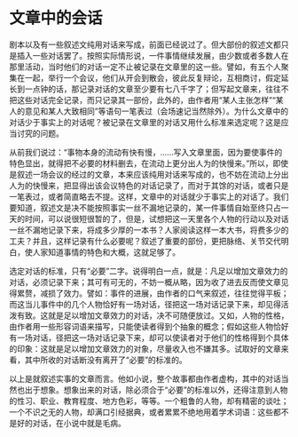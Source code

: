 # 文章中的会话

剧本以及有一些叙述文纯用对话来写成，前面已经说过了。但大部份的叙述文都只是插入一些对话罢了。按照实际情形说，一件事情继续发展，由少数或者多数人在那里活动，当时他们的对话一定不止被记录在文章里的这一些。譬如，有五个人聚集在一起，举行一个会议，他们从开会到散会，彼此反复辩论，互相商讨，假定延长到一点钟的话，那记录对话的文章至少要有七八千字了；但写起文章来，往往不把这些对话完全记录，而只记录其一部份，此外的，由作者用“某人主张怎样”“某人的意见和某人大致相同”等语句一笔表过（会场速记当然除外）。为什么文章中的对话少于事实上的对话呢？被记录在文章里的对话又用什么标准来选定呢？这是应当讨究的问题。

从前我们说过：“事物本身的流动有快有慢，……写入文章里面，因为要使事件的特色显出，就得把不必要的材料删去，在流动上更分出人为的快慢来。”所以，即使是叙述一场会议的经过的文章，本来应该纯用对话来写成的，也不妨在流动上分出人为的快慢来，把显得出该会议特色的对话记录了，而对于其馀的对话，或者只是一笔表过，或者简直略去不提。这样，文章中的对话就少于事实上的对话了。我们要知道，叙述文是决不能按照事实一丝不漏地记录的，某一件事情自始至终只占一天的时间，可以说很短很暂的了，但是，试想把这一天里各个人物的行动以及对话一丝不漏地记录下来，将成多少厚的一本书？人家阅读这样一本大书，将费多少的工夫？并且，这样记录有什么必要呢？叙述了重要的部份，更把脉络、关节交代明白，使人家知道事情的特色和大概，这就足够了。

选定对话的标准，只有“必要”二字。说得明白一点，就是：凡足以增加文章效力的对话，必须记录下来；其可有可无的，不妨一概从略，因为收了进去反而使文章见得累赘，减损了效力。譬如：事件的进展，由作者的口气来叙述，往往觉得平板；而这当儿事件中的几个人物恰好有一场对话，径把这一场对话记录下来，却见得活泼有致。这就是足以增加文章效力的对话，决不可随便放过。又如，人物的性格，由作者用一些形容词语来描写，只能使读者得到个抽象的概念；假如这些人物恰好有一场对话，径把这一场对话记录下来，却可以使读者对于他们的性格得到个具体的印象：这就是足以增加文章效力的对象，尽量收入也不嫌其多。试取好的文章来看，其中所收的对话断没有离开了“必要”的标准的。

以上是就叙述实事的文章而言。他如小说，整个故事都由作者虚构，其中的对话当然也出于想象。想象出来的对话，除必须合于“必要”的标准以外，还得注意到人物的性习、职业、教育程度、地方色彩，等等。一个粗鲁的人物，却有精密的谈吐；一个不识之无的人物，却满口引经据典，或者累累不绝地用着学术词语：这些都不是好的对话，在小说中就是毛病。